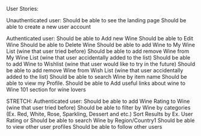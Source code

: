 User Stories: 

Unauthenticated user:
Should be able to see the landing page
Should be able to create a new user account

Authenticated user:
Should be able to Add new Wine
Should be able to Edit Wine
Should be able to Delete Wine
Should be able to add Wine to My Wine List (wine that user tried before)
Should be able to add remove Wine from My Wine List (wine that user accidentally added to the list)
Should be able to add Wine to Wishlist (wine that user would like to try in the future)
Should be able to add remove Wine from Wish List (wine that user accidentally added to the list)
Should be able to search Wine by item name
Should be able to view my Profile.
Should be able to Add useful links about wine to Wine 101 section for wine lovers


STRETCH:
Authenticated user:
Should be able to add Wine Rating to Wine (wine that user tried before)
Should be able to filter by Wine by categories (Ex. Red, White, Rose, Sparkling, Dessert and etc.)
Sort Results by Ex. User Rating or 
Should be able to search Wine by Region/Country1
Should be able to view other user profiles
Should be able to follow other users 
